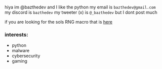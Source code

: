 hiya im @bazthedev and I like the python
my email is `bazthedev@gmail.com`
my discord is `bazthedev`
my tweeter (x) is `@_bazthedev` but I dont post much

if you are looking for the sols RNG macro that is [here](https://github.com/bazthedevSolsRNGBoyt)

### interests:
- python
- malware
- cybersecurity
- gaming